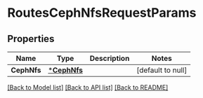 # RoutesCephNfsRequestParams

## Properties
Name | Type | Description | Notes
------------ | ------------- | ------------- | -------------
**CephNfs** | [***CephNfs**](.ceph_nfs.md) |  | [default to null]

[[Back to Model list]](../README.md#documentation-for-models) [[Back to API list]](../README.md#documentation-for-api-endpoints) [[Back to README]](../README.md)

